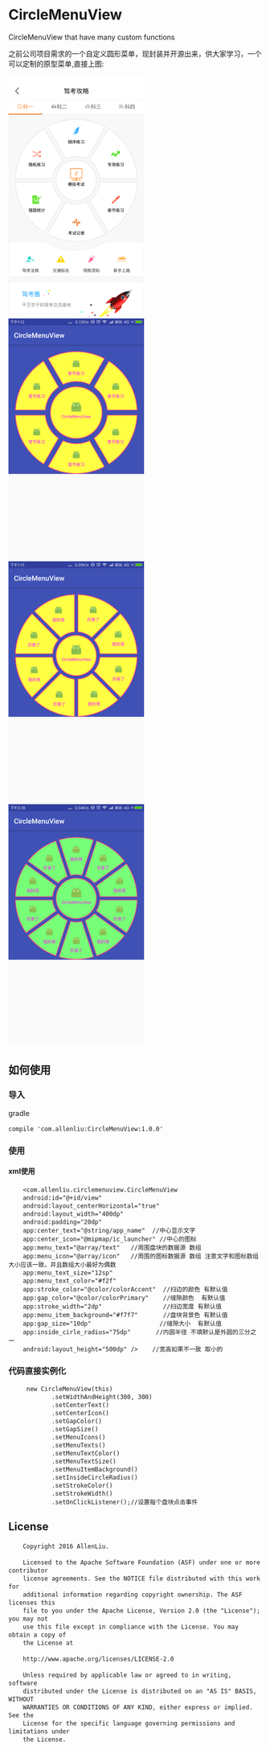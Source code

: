 # CircleMenuView
CircleMenuView that have many custom functions

之前公司项目需求的一个自定义圆形菜单，现封装并开源出来，供大家学习，一个可以定制的原型菜单,直接上图:

![](https://github.com/AlexLiuSheng/CircleMenuView/blob/master/img/Screenshot_2016-09-29-10-26-15-762.png)
![](https://github.com/AlexLiuSheng/CircleMenuView/blob/master/img/Screenshot_2016-09-29-13-12-57-427_com.allenliu.c.png)
![](https://github.com/AlexLiuSheng/CircleMenuView/blob/master/img/Screenshot_2016-09-29-13-15-10-260_com.allenliu.c.png)
![](https://github.com/AlexLiuSheng/CircleMenuView/blob/master/img/Screenshot_2016-09-29-15-36-22-379_com.allenliu.c.png)
## 如何使用
### 导入

gradle 

    compile 'com.allenliu:CircleMenuView:1.0.0'

### 使用
#### xml使用
        <com.allenliu.circlemenuview.CircleMenuView
        android:id="@+id/view"
        android:layout_centerHorizontal="true"
        android:layout_width="400dp"
        android:padding="20dp"
        app:center_text="@string/app_name"  //中心显示文字
        app:center_icon="@mipmap/ic_launcher" //中心的图标
        app:menu_text="@array/text"   //周围盘块的数据源 数组
        app:menu_icon="@array/icon"   //周围的图标数据源 数组 注意文字和图标数组大小应该一致，并且数组大小最好为偶数
        app:menu_text_size="12sp"     
        app:menu_text_color="#f2f"
        app:stroke_color="@color/colorAccent"  //扫边的颜色 有默认值
        app:gap_color="@color/colorPrimary"    //缝隙颜色  有默认值
        app:stroke_width="2dp"                 //扫边宽度 有默认值
        app:menu_item_background="#f7f7"       //盘块背景色 有默认值
        app:gap_size="10dp"                   //缝隙大小  有默认值
        app:inside_cirle_radius="75dp"       //内圆半径 不填默认是外圆的三分之一
        android:layout_height="500dp" />    //宽高如果不一致 取小的
        
### 代码直接实例化
         new CircleMenuView(this)
                .setWidthAndHeight(300, 300)
                .setCenterText()
                .setCenterIcon()
                .setGapColor()
                .setGapSize()
                .setMenuIcons()
                .setMenuTexts()
                .setMenuTextColor()
                .setMenuTextSize()
                .setMenuItemBackground()
                .setInsideCircleRadius()
                .setStrokeColor()
                .setStrokeWidth()
                .setOnClickListener();//设置每个盘块点击事件
                
## License
        Copyright 2016 AllenLiu.

        Licensed to the Apache Software Foundation (ASF) under one or more contributor
        license agreements. See the NOTICE file distributed with this work for
        additional information regarding copyright ownership. The ASF licenses this
        file to you under the Apache License, Version 2.0 (the "License"); you may not
        use this file except in compliance with the License. You may obtain a copy of
        the License at

        http://www.apache.org/licenses/LICENSE-2.0

        Unless required by applicable law or agreed to in writing, software
        distributed under the License is distributed on an "AS IS" BASIS, WITHOUT
        WARRANTIES OR CONDITIONS OF ANY KIND, either express or implied. See the
        License for the specific language governing permissions and limitations under
        the License.
